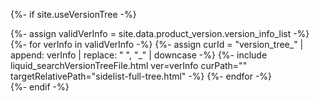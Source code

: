 {%- if site.useVersionTree -%}
    <div id="version_tree_list">
        {%- assign validVerInfo = site.data.product_version.version_info_list -%}
        {%- for verInfo in validVerInfo -%}
            {%- assign curId = "version_tree_" | append: verInfo | replace: " ", "_" | downcase -%}
            <span id="{{ curId }}">
                {%- include liquid_searchVersionTreeFile.html ver=verInfo curPath="" targetRelativePath="sidelist-full-tree.html" -%}
            </span>
        {%- endfor -%}
        <span id="complete_loading_tree"></span>
    </div>
{%- endif -%}
